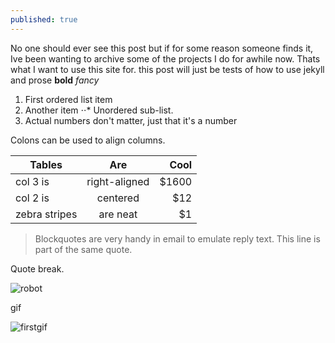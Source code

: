 ```yaml
---
published: true
---
```

No one should ever see this post but if for some reason someone finds it, Ive been wanting to archive some of the projects I do for awhile now. Thats what I want to use this site for. this post will just be tests of how to use jekyll and prose
**bold**
*fancy*

1. First ordered list item
2. Another item
⋅⋅* Unordered sub-list. 
1. Actual numbers don't matter, just that it's a number

Colons can be used to align columns.

| Tables        | Are           | Cool  |
| ------------- |:-------------:| -----:|
| col 3 is      | right-aligned | $1600 |
| col 2 is      | centered      |   $12 |
| zebra stripes | are neat      |    $1 |

> Blockquotes are very handy in email to emulate reply text.
> This line is part of the same quote.

Quote break.

![robot]({{site.baseurl}}/HaloByte1.jpg)

gif

![firstgif]({{site.baseurl}}/047.gif)
